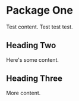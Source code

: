 # Package One

Test content. Test test test.

## Heading Two

Here's some content.

## Heading Three

More content.